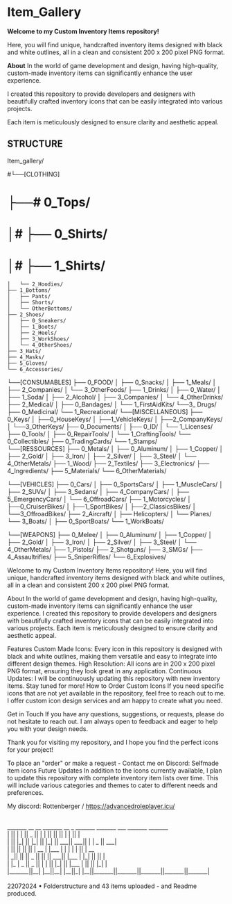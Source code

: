 # Item_Gallery
**Welcome to my Custom Inventory Items repository!** 

Here, you will find unique, handcrafted inventory items designed with black and white outlines, all in a clean and consistent 200 x 200 pixel PNG format.

**About** 
In the world of game development and design, having high-quality, custom-made inventory items can significantly enhance the user experience. 

I created this repository to provide developers and designers with beautifully crafted inventory icons that can be easily integrated into various projects. 

Each item is meticulously designed to ensure clarity and aesthetic appeal.

## STRUCTURE
Item_gallery/

#└──[CLOTHING]
#    ├──# 0_Tops/
#    │#   ├── 0_Shirts/
#    │#   ├── 1_Shirts/
    │   └── 2_Hoodies/
    ├── 1_Bottoms/
    │   ├── Pants/
    │   ├── Shorts/
    │   └── OtherBottoms/
    ├── 2_Shoes/
    │   ├── 0_Sneakers/
    │   ├── 1_Boots/
    │   ├── 2_Heels/
    │   ├── 3_WorkShoes/
    │   └── 4_OtherShoes/
    ├── 3_Hats/
    ├── 4_Masks/
    ├── 5_Gloves/
    └── 6_Accessories/
└──[CONSUMABLES]
    ├── 0_FOOD/
    │   ├── 0_Snacks/
    │   ├── 1_Meals/
    │   ├── 2_Companies/
    │   └── 3_OtherFoods/
    ├── 1_Drinks/
    │   ├── 0_Water/
    │   ├── 1_Soda/
    │   ├── 2_Alcohol/
    │   ├── 3_Companies/
    │   └── 4_OtherDrinks/
    ├── 2_Medical/
    │   ├── 0_Bandages/
    │   └── 1_FirstAidKits/
    └──3_ Drugs/
        ├── 0_Medicinal/
        └── 1_Recreational/
└──[MISCELLANEOUS]
    ├── 0_Keys/
    │   ├──0_HouseKeys/
    │   ├──1_VehicleKeys/
    │   ├──2_CompanyKeys/
    │   └──3_OtherKeys/
    ├── 0_Documents/
    │   ├── 0_ID/
    │   └── 1_Licenses/
    ├── 0_Tools/
    │   ├── 0_RepairTools/
    │   └── 1_CraftingTools/
    └── 0_Collectibles/
        ├── 0_TradingCards/
        └── 1_Stamps/    
└──[RESSOURCES]
    ├── 0_Metals/
    │   ├── 0_Aluminum/
    │   ├── 1_Copper/
    │   ├── 2_Gold/
    │   ├── 3_Iron/
    │   ├── 2_Silver/
    │   ├── 3_Steel/
    │   └── 4_OtherMetals/
    ├── 1_Wood/
    ├── 2_Textiles/
    ├── 3_Electronics/
    ├── 4_Ingredients/
    ├── 5_Materials/
    └── 6_OtherMaterials/

└──[VEHICLES]
    ├── 0_Cars/
    │   ├── 0_SportsCars/
    │   ├── 1_MuscleCars/
    │   ├── 2_SUVs/
    │   ├── 3_Sedans/
    │   ├── 4_CompanyCars/
    │   ├── 5_EmergencyCars/
    │   └── 6_OffroadCars/
    ├── 1_Motorcycles/
    │   ├──0_CruiserBikes/
    │   ├──1_SportBikes/
    │   ├──2_ClassicsBikes/
    │   └──3_OffroadBikes/
    ├── 2_Aircraft/
    │   ├── Helicopters/
    │   └── Planes/
    └── 3_Boats/
    │   ├── 0_SportBoats/
        └── 1_WorkBoats/

└──[WEAPONS]
    ├── 0_Melee/
    │   ├── 0_Aluminum/
    │   ├── 1_Copper/
    │   ├── 2_Gold/
    │   ├── 3_Iron/
    │   ├── 2_Silver/
    │   ├── 3_Steel/
    │   └── 4_OtherMetals/
    ├── 1_Pistols/
    ├── 2_Shotguns/
    ├── 3_SMGs/
    ├── 4_Assaultrifles/
    ├── 5_SniperRifles/
    └── 6_Explosives/

Welcome to my Custom Inventory Items repository! Here, you will find unique, handcrafted inventory items designed with black and white outlines, all in a clean and consistent 200 x 200 pixel PNG format.

About 
In the world of game development and design, having high-quality, custom-made inventory items can significantly enhance the user experience. I created this repository to provide developers and designers with beautifully crafted inventory icons that can be easily integrated into various projects. Each item is meticulously designed to ensure clarity and aesthetic appeal.

Features Custom Made Icons: Every icon in this repository is designed with black and white outlines, making them versatile and easy to integrate into different design themes. High Resolution: All icons are in 200 x 200 pixel PNG format, ensuring they look great in any application. Continuous Updates: I will be continuously updating this repository with new inventory items. Stay tuned for more! How to Order Custom Icons If you need specific icons that are not yet available in the repository, feel free to reach out to me. I offer custom icon design services and am happy to create what you need.

Get in Touch If you have any questions, suggestions, or requests, please do not hesitate to reach out. I am always open to feedback and eager to help you with your design needs.

Thank you for visiting my repository, and I hope you find the perfect icons for your project!

To place an "order" or make a request - Contact me on Discord: 
Selfmade item icons Future Updates In addition to the icons currently available, I plan to update this repository with complete inventory item lists over time. 
This will include various categories and themes to cater to different needs and preferences.

My discord: Rottenberger / https://advancedroleplayer.icu/

<br>
 _______  __   __  _______  __    _  _______  _______  ___      _______  _______ <br>
|       ||  | |  ||   _   ||  |  | ||       ||       ||   |    |       ||       |<br>
|       ||  |_|  ||  |_|  ||   |_| ||    ___||    ___||   |    |   _   ||    ___|<br>
|       ||       ||       ||       ||   | __ |   |___ |   |    |  | |  ||   | __ <br>
|      _||       ||       ||  _    ||   ||  ||    ___||   |___ |  |_|  ||   ||  |<br>
|     |_ |   _   ||   _   || | |   ||   |_| ||   |___ |       ||       ||   |_| |<br>
|_______||__| |__||__| |__||_|  |__||_______||_______||_______||_______||_______|<br>
<br>
22072024 • Folderstructure and 43 items uploaded - and Readme produced.
